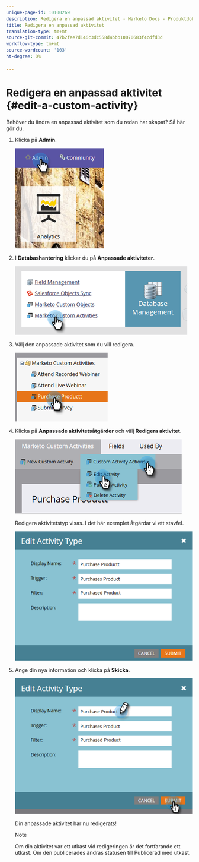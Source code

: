 ```yaml
---
unique-page-id: 10100269
description: Redigera en anpassad aktivitet - Marketo Docs - Produktdokumentation
title: Redigera en anpassad aktivitet
translation-type: tm+mt
source-git-commit: 47b2fee7d146c3dc558d4bbb10070683f4cdfd3d
workflow-type: tm+mt
source-wordcount: '103'
ht-degree: 0%

---
```



# Redigera en anpassad aktivitet {#edit-a-custom-activity}

Behöver du ändra en anpassad aktivitet som du redan har skapat? Så här gör du.

1. Klicka på **Admin**.

   ![](assets/one-1.png)

1. I **Databashantering** klickar du på **Anpassade aktiviteter**.

   ![](assets/two-1.png)

1. Välj den anpassade aktivitet som du vill redigera.

   ![](assets/three-1.png)

1. Klicka på **Anpassade aktivitetsåtgärder** och välj **Redigera aktivitet**.

   ![](assets/four-1.png)

   Redigera aktivitetstyp visas. I det här exemplet åtgärdar vi ett stavfel.

   ![](assets/five-1.png)

1. Ange din nya information och klicka på **Skicka**.

   ![](assets/six-1.png)

   Din anpassade aktivitet har nu redigerats!

   >[!NOTE]
   >
   >Om din aktivitet var ett utkast vid redigeringen är det fortfarande ett utkast. Om den publicerades ändras statusen till Publicerad med utkast.

